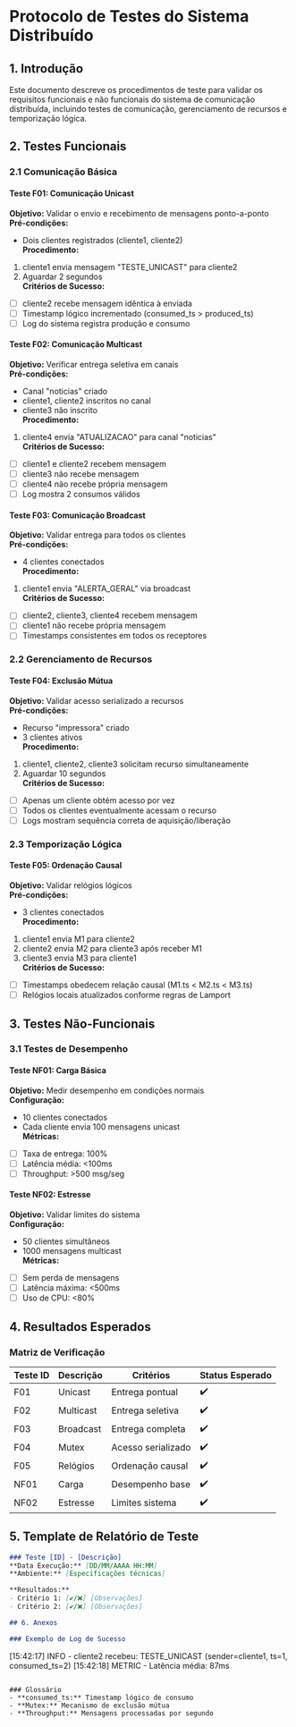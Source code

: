 # Protocolo de Testes do Sistema Distribuído

## 1. Introdução
Este documento descreve os procedimentos de teste para validar os requisitos funcionais e não funcionais do sistema de comunicação distribuída, incluindo testes de comunicação, gerenciamento de recursos e temporização lógica.

## 2. Testes Funcionais

### 2.1 Comunicação Básica

#### Teste F01: Comunicação Unicast
**Objetivo:** Validar o envio e recebimento de mensagens ponto-a-ponto  
**Pré-condições:**  
- Dois clientes registrados (cliente1, cliente2)  
**Procedimento:**  
1. cliente1 envia mensagem "TESTE_UNICAST" para cliente2  
2. Aguardar 2 segundos  
**Critérios de Sucesso:**  
- [ ] cliente2 recebe mensagem idêntica à enviada  
- [ ] Timestamp lógico incrementado (consumed_ts > produced_ts)  
- [ ] Log do sistema registra produção e consumo  

#### Teste F02: Comunicação Multicast
**Objetivo:** Verificar entrega seletiva em canais  
**Pré-condições:**  
- Canal "noticias" criado  
- cliente1, cliente2 inscritos no canal  
- cliente3 não inscrito  
**Procedimento:**  
1. cliente4 envia "ATUALIZACAO" para canal "noticias"  
**Critérios de Sucesso:**  
- [ ] cliente1 e cliente2 recebem mensagem  
- [ ] cliente3 não recebe mensagem  
- [ ] cliente4 não recebe própria mensagem  
- [ ] Log mostra 2 consumos válidos  

#### Teste F03: Comunicação Broadcast
**Objetivo:** Validar entrega para todos os clientes  
**Pré-condições:**  
- 4 clientes conectados  
**Procedimento:**  
1. cliente1 envia "ALERTA_GERAL" via broadcast  
**Critérios de Sucesso:**  
- [ ] cliente2, cliente3, cliente4 recebem mensagem  
- [ ] cliente1 não recebe própria mensagem  
- [ ] Timestamps consistentes em todos os receptores  

### 2.2 Gerenciamento de Recursos

#### Teste F04: Exclusão Mútua
**Objetivo:** Validar acesso serializado a recursos  
**Pré-condições:**  
- Recurso "impressora" criado  
- 3 clientes ativos  
**Procedimento:**  
1. cliente1, cliente2, cliente3 solicitam recurso simultaneamente  
2. Aguardar 10 segundos  
**Critérios de Sucesso:**  
- [ ] Apenas um cliente obtém acesso por vez  
- [ ] Todos os clientes eventualmente acessam o recurso  
- [ ] Logs mostram sequência correta de aquisição/liberação  

### 2.3 Temporização Lógica

#### Teste F05: Ordenação Causal
**Objetivo:** Validar relógios lógicos  
**Pré-condições:**  
- 3 clientes conectados  
**Procedimento:**  
1. cliente1 envia M1 para cliente2  
2. cliente2 envia M2 para cliente3 após receber M1  
3. cliente3 envia M3 para cliente1  
**Critérios de Sucesso:**  
- [ ] Timestamps obedecem relação causal (M1.ts < M2.ts < M3.ts)  
- [ ] Relógios locais atualizados conforme regras de Lamport  

## 3. Testes Não-Funcionais

### 3.1 Testes de Desempenho

#### Teste NF01: Carga Básica
**Objetivo:** Medir desempenho em condições normais  
**Configuração:**  
- 10 clientes conectados  
- Cada cliente envia 100 mensagens unicast  
**Métricas:**  
- [ ] Taxa de entrega: 100%  
- [ ] Latência média: <100ms  
- [ ] Throughput: >500 msg/seg  

#### Teste NF02: Estresse
**Objetivo:** Validar limites do sistema  
**Configuração:**  
- 50 clientes simultâneos  
- 1000 mensagens multicast  
**Métricas:**  
- [ ] Sem perda de mensagens  
- [ ] Latência máxima: <500ms  
- [ ] Uso de CPU: <80%  

## 4. Resultados Esperados

### Matriz de Verificação

| Teste ID | Descrição | Critérios | Status Esperado |
|----------|-----------|-----------|-----------------|
| F01 | Unicast | Entrega pontual | ✔️ |
| F02 | Multicast | Entrega seletiva | ✔️ |
| F03 | Broadcast | Entrega completa | ✔️ |
| F04 | Mutex | Acesso serializado | ✔️ |
| F05 | Relógios | Ordenação causal | ✔️ |
| NF01 | Carga | Desempenho base | ✔️ |
| NF02 | Estresse | Limites sistema | ✔️ |

## 5. Template de Relatório de Teste

```markdown
### Teste [ID] - [Descrição]
**Data Execução:** [DD/MM/AAAA HH:MM]  
**Ambiente:** [Especificações técnicas]  

**Resultados:**  
- Critério 1: [✔️/❌] [Observações]  
- Critério 2: [✔️/❌] [Observações]  

## 6. Anexos

### Exemplo de Log de Sucesso
```
[15:42:17] INFO - cliente2 recebeu: TESTE_UNICAST (sender=cliente1, ts=1, consumed_ts=2)
[15:42:18] METRIC - Latência média: 87ms
```

### Glossário
- **consumed_ts:** Timestamp lógico de consumo
- **Mutex:** Mecanismo de exclusão mútua
- **Throughput:** Mensagens processadas por segundo